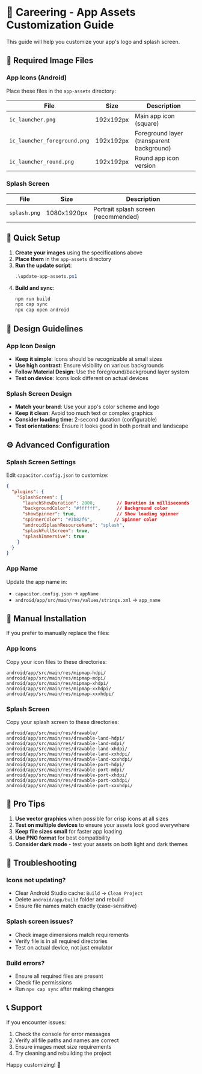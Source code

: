# 🎨 Careering - App Assets Customization Guide

This guide will help you customize your app's logo and splash screen.

## 📱 Required Image Files

### App Icons (Android)
Place these files in the `app-assets` directory:

| File | Size | Description |
|------|------|-------------|
| `ic_launcher.png` | 192x192px | Main app icon (square) |
| `ic_launcher_foreground.png` | 192x192px | Foreground layer (transparent background) |
| `ic_launcher_round.png` | 192x192px | Round app icon version |

### Splash Screen
| File | Size | Description |
|------|------|-------------|
| `splash.png` | 1080x1920px | Portrait splash screen (recommended) |

## 🚀 Quick Setup

1. **Create your images** using the specifications above
2. **Place them** in the `app-assets` directory
3. **Run the update script**:
   ```powershell
   .\update-app-assets.ps1
   ```
4. **Build and sync**:
   ```bash
   npm run build
   npx cap sync
   npx cap open android
   ```

## 🎨 Design Guidelines

### App Icon Design
- **Keep it simple**: Icons should be recognizable at small sizes
- **Use high contrast**: Ensure visibility on various backgrounds
- **Follow Material Design**: Use the foreground/background layer system
- **Test on device**: Icons look different on actual devices

### Splash Screen Design
- **Match your brand**: Use your app's color scheme and logo
- **Keep it clean**: Avoid too much text or complex graphics
- **Consider loading time**: 2-second duration (configurable)
- **Test orientations**: Ensure it looks good in both portrait and landscape

## ⚙️ Advanced Configuration

### Splash Screen Settings
Edit `capacitor.config.json` to customize:

```json
{
  "plugins": {
    "SplashScreen": {
      "launchShowDuration": 2000,        // Duration in milliseconds
      "backgroundColor": "#ffffff",      // Background color
      "showSpinner": true,               // Show loading spinner
      "spinnerColor": "#3b82f6",        // Spinner color
      "androidSplashResourceName": "splash",
      "splashFullScreen": true,
      "splashImmersive": true
    }
  }
}
```

### App Name
Update the app name in:
- `capacitor.config.json` → `appName`
- `android/app/src/main/res/values/strings.xml` → `app_name`

## 🔧 Manual Installation

If you prefer to manually replace the files:

### App Icons
Copy your icon files to these directories:
```
android/app/src/main/res/mipmap-hdpi/
android/app/src/main/res/mipmap-mdpi/
android/app/src/main/res/mipmap-xhdpi/
android/app/src/main/res/mipmap-xxhdpi/
android/app/src/main/res/mipmap-xxxhdpi/
```

### Splash Screen
Copy your splash screen to these directories:
```
android/app/src/main/res/drawable/
android/app/src/main/res/drawable-land-hdpi/
android/app/src/main/res/drawable-land-mdpi/
android/app/src/main/res/drawable-land-xhdpi/
android/app/src/main/res/drawable-land-xxhdpi/
android/app/src/main/res/drawable-land-xxxhdpi/
android/app/src/main/res/drawable-port-hdpi/
android/app/src/main/res/drawable-port-mdpi/
android/app/src/main/res/drawable-port-xhdpi/
android/app/src/main/res/drawable-port-xxhdpi/
android/app/src/main/res/drawable-port-xxxhdpi/
```

## 🎯 Pro Tips

1. **Use vector graphics** when possible for crisp icons at all sizes
2. **Test on multiple devices** to ensure your assets look good everywhere
3. **Keep file sizes small** for faster app loading
4. **Use PNG format** for best compatibility
5. **Consider dark mode** - test your assets on both light and dark themes

## 🐛 Troubleshooting

### Icons not updating?
- Clear Android Studio cache: `Build` → `Clean Project`
- Delete `android/app/build` folder and rebuild
- Ensure file names match exactly (case-sensitive)

### Splash screen issues?
- Check image dimensions match requirements
- Verify file is in all required directories
- Test on actual device, not just emulator

### Build errors?
- Ensure all required files are present
- Check file permissions
- Run `npx cap sync` after making changes

## 📞 Support

If you encounter issues:
1. Check the console for error messages
2. Verify all file paths and names are correct
3. Ensure images meet size requirements
4. Try cleaning and rebuilding the project

Happy customizing! 🎨
